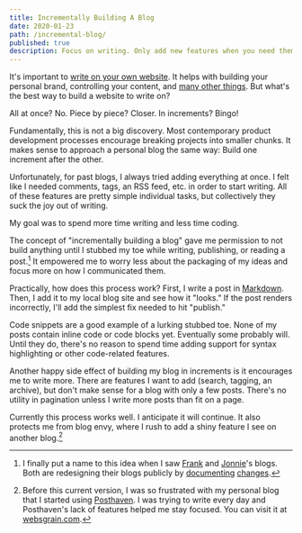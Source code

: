 ```yaml
---
title: Incrementally Building A Blog
date: 2020-01-23
path: /incremental-blog/
published: true
description: Focus on writing. Only add new features when you need them. (You don’t need paginiation until you write more posts than can fit on a page.)
---
```


It's important to [write on your own
website](https://bradfrost.com/blog/post/write-on-your-own-website). It helps
with building your personal brand, controlling your content, and [many other
things](https://indieweb.org/why). But what's the best way to build a website to
write on?

All at once? No. Piece by piece? Closer. In increments? Bingo!

Fundamentally, this is not a big discovery. Most contemporary product
development processes encourage breaking projects into smaller chunks. It makes
sense to approach a personal blog the same way: Build one increment after the
other.

Unfortunately, for past blogs, I always tried adding everything at once. I felt
like I needed comments, tags, an RSS feed, etc. in order to start writing. All
of these features are pretty simple individual tasks, but collectively they suck
the joy out of writing.

My goal was to spend more time writing and less time coding.

The concept of "incrementally building a blog" gave me permission to not build
anything until I stubbed my toe while writing, publishing, or reading a
post.[^1] It empowered me to worry less about the packaging of my ideas and
focus more on how I communicated them.

Practically, how does this process work? First, I write a post in
[Markdown](https://www.markdownguide.org). Then, I add it to my local blog site
and see how it "looks." If the post renders incorrectly, I'll add the simplest
fix needed to hit "publish."

Code snippets are a good example of a lurking stubbed toe. None of my posts
contain inline code or code blocks yet. Eventually some probably will. Until
they do, there's no reason to spend time adding support for syntax highlighting
or other code-related features.

Another happy side effect of building my blog in increments is it encourages me
to write more. There are features I want to add (search, tagging, an archive),
but don't make sense for a blog with only a few posts. There's no utility in
pagination unless I write more posts than fit on a page.

Currently this process works well. I anticipate it will continue. It also
protects me from blog envy, where I rush to add a shiny feature I see on another
blog.[^2]

[^1]: I finally put a name to this idea when I saw
[Frank](https://frankchimero.com) and [Jonnie](https://destroytoday.com)'s
blogs. Both are redesigning their blogs publicly by
[documenting](https://frankchimero.com/blog/2019/redesign)
[ changes](https://destroytoday.com/blog/hello-world).

[^2]: Before this current version, I was so frustrated with my personal blog
that I started using [Posthaven](https://posthaven.com). I was trying to write
every day and Posthaven's lack of features helped me stay focused. You can visit
it at [websgrain.com](https://websgrain.com).
